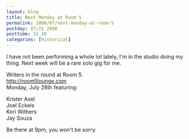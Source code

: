 ```yaml
---
layout: blog
title: Next Monday at Room 5
permalink: 2008/07/next-monday-at-room-5
postday: 07/21 2008
posttime: 22_20
categories: [Historical]
---
```


<p>I have not been performing a whole lot lately, I'm in the studio doing my thing. Next week will be a rare solo gig for me.</p>
<p>Writers in the round at Room 5.<br />
<a href="http://room5lounge.com" title="http://room5lounge.com">http://room5lounge.com</a><br />
Monday, July 28th featuring:</p>
<p>Krister Axel<br />
Joel Eckels<br />
Kori Withers<br />
Jay Souza</p>
<p>Be there at 9pm, you won't be sorry.</p>
